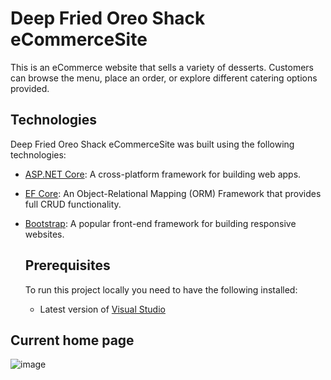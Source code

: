 # Deep Fried Oreo Shack eCommerceSite

This is an eCommerce website that sells a variety of desserts. Customers can browse the menu, place an order, or explore different catering options provided.

## Technologies

Deep Fried Oreo Shack eCommerceSite was built using the following technologies:
- [ASP.NET Core](https://dotnet.microsoft.com/en-us/apps/aspnet): A cross-platform framework for building web apps.
- [EF Core](https://learn.microsoft.com/en-us/ef/core/): An Object-Relational Mapping (ORM) Framework that provides full CRUD functionality.
- [Bootstrap](https://getbootstrap.com): A popular front-end framework for building responsive websites.

  ## Prerequisites

  To run this project locally you need to have the following installed:
  - Latest version of [Visual Studio](https://dotnet.microsoft.com/en-us/download)

## Current home page
  ![image](https://github.com/ReeceAtkins/eCommerceSite/assets/130631201/08dfa645-33b9-4235-831f-67cef5e4b91e)
